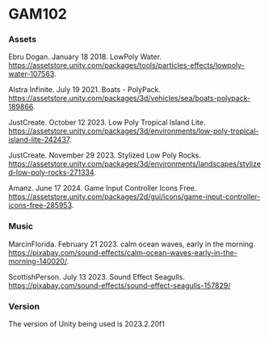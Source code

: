 # GAM102 # 

### Assets ###
Ebru Dogan. January 18 2018. LowPoly Water. https://assetstore.unity.com/packages/tools/particles-effects/lowpoly-water-107563.

Alstra Infinite. July 19 2021. Boats - PolyPack. https://assetstore.unity.com/packages/3d/vehicles/sea/boats-polypack-189866.

JustCreate. October 12 2023. Low Poly Tropical Island Lite. https://assetstore.unity.com/packages/3d/environments/low-poly-tropical-island-lite-242437.

JustCreate. November 29 2023. Stylized Low Poly Rocks. https://assetstore.unity.com/packages/3d/environments/landscapes/stylized-low-poly-rocks-271334.

Amanz. June 17 2024. Game Input Controller Icons Free. https://assetstore.unity.com/packages/2d/gui/icons/game-input-controller-icons-free-285953.

### Music ###
MarcinFlorida. February 21 2023. calm ocean waves, early in the morning. https://pixabay.com/sound-effects/calm-ocean-waves-early-in-the-morning-140020/.

ScottishPerson. July 13 2023. Sound Effect Seagulls. https://pixabay.com/sound-effects/sound-effect-seagulls-157829/
### Version ###
The version of Unity being used is 2023.2.20f1
